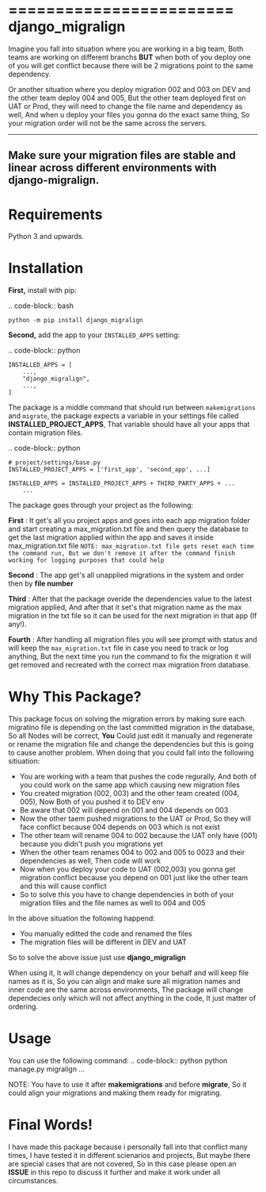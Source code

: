 ========================
django_migralign
========================

Imagine you fall into situation where you are working in a big team, Both teams are working on different branchs **BUT** when both of you deploy one of you will get conflict because there will be 2 migrations point to the same dependency.

Or another situation where you deploy migration 002 and 003 on DEV and the other team deploy 004 and 005, But the other team deployed first on UAT or Prod, they will need to change the file name and dependency as well, And when u deploy your files you gonna do the exact same thing, So your migration order will not be the same across the servers.

----
Make sure your migration files are stable and linear across different environments with django-migralign.
----

Requirements
============

Python 3 and upwards.


Installation
============

**First,** install with pip:

.. code-block:: bash

    python -m pip install django_migralign

**Second,** add the app to your ``INSTALLED_APPS`` setting:

.. code-block:: python

    INSTALLED_APPS = [
        ...,
        "django_migralign",
        ...,
    ]

The package is a middle command that should run between ``makemigrations`` and ``migrate``, the package expects a variable in your settings file called **INSTALLED_PROJECT_APPS**, That variable should have all your apps that contain migration files.

.. code-block:: python

    # project/settings/base.py
    INSTALLED_PROJECT_APPS = ['first_app', 'second_app', ...]

    INSTALLED_APPS = INSTALLED_PROJECT_APPS + THIRD_PARTY_APPS + ...
        ...

The package goes through your project as the following:

**First** : It get's all you project apps and goes into each app migration folder and start creating a max_migration.txt file and then query the database to get the last migration applied within the app and saves it inside max_migration.txt file
``NOTE: max_migration.txt file gets reset each time the command run, But we don't remove it after the command finish working for logging purposes that could help``

**Second** : The app get's all unapplied migrations in the system and order then by **file number**

**Third** : After that the package overide the dependencies value to the latest migration applied, And after that it set's that migration name as the max migration in the txt file so it can be used for the next migration in that app (If any!).

**Fourth** : After handling all migration files you will see prompt with status and will keep the ``max_migration.txt`` file in case you need to track or log anything, But the next time you run the command to fix the migration it will get removed and recreated with the correct max migration from database.

Why This Package?
============

This package focus on solving the migration errors by making sure each migratino file is depending on the last committed migration in the database, So all Nodes will be correct, **You** Could just edit it manually and regenerate or rename the migration file and change the dependencies but this is going to cause another problem.
When doing that you could fall into the following sitiuation:
- You are working with a team that pushes the code regurally, And both of you could work on the same app which causing new migration files
- You created migration (002, 003) and the other team created (004, 005), Now Both of you pushed it to DEV env
- Be aware that 002 will depend on 001 and 004 depends on 003
- Now the other taem pushed migrations to the UAT or Prod, So they will face conflict because 004 depends on 003 which is not exist
- The other team will rename 004 to 002 because the UAT only have (001) because you didn't push you migrations yet
- When the other team renames 004 to 002 and 005 to 0023 and their dependencies as well, Then code will work
- Now when you deploy your code to UAT (002,003) you gonna get migration conflict because you depend on 001 just like the other team and this will cause conflict
- So to solve this you have to change dependencies in both of your migration files and the file names as well to 004 and 005

In the above situation the following happend:
- You manually editted the code and renamed the files
- The migration files will be different in DEV and UAT

So to solve the above issue just use **django_migralign**

When using it, It will change dependency on your behalf and will keep file names as it is, So you can align and make sure all migration names and inner code are the same across environments, The package will change dependecies only which will not affect anything in the code, It just matter of ordering.


Usage
============

You can use the following command:
.. code-block:: python
    python manage.py migralign
        ...

NOTE: You have to use it after **makemigrations** and before **migrate**, So it could align your migrations and making them ready for migrating.

Final Words!
===========

I have made this package because i personally fall into that conflict many times, I have tested it in different scienarios and projects, But maybe there are special cases that are not covered, So in this case please open an **ISSUE** in this repo to discuss it further and make it work under all circumstances.